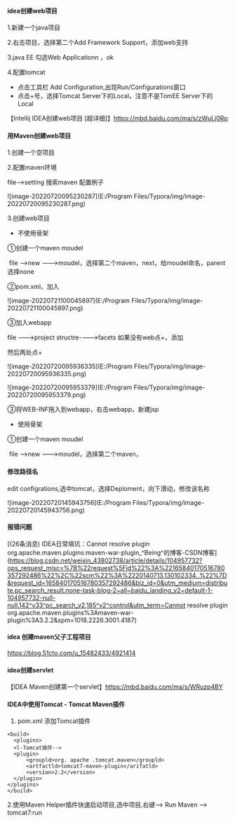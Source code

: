 #### idea创建web项目

1.新建一个java项目

2.右击项目，选择第二个Add Framework Support，添加web支持

3.java EE 勾选Web Applicationn ，ok

4.配置tomcat

- 点击工具栏 Add Configuration,出现Run/Configurations窗口
- 点击+号，选择Tomcat Server下的Local，注意不是TomEE Server下的Local

【Intellij IDEA创建web项目 [超详细]】https://mbd.baidu.com/ma/s/zWuLj0Rp





#### 用Maven创建web项目

1.创建一个空项目

2.配置maven环境

file-->setting    搜索maven     配置例子

![image-20220720095230287](E:/Program Files/Typora/img/image-20220720095230287.png)

3.创建web项目

- 不使用骨架

①创建一个maven   moudel

​    file -->new  --->moudel，选择第二个maven，next，给moudel命名，parent选择none

②pom.xml，加入

![image-20220721100045897](E:/Program Files/Typora/img/image-20220721100045897.png)

③加入webapp

file --->project   structre---->facets  如果没有web点+，添加

然后两处点+

![image-20220720095936335](E:/Program Files/Typora/img/image-20220720095936335.png)

![image-20220720095953379](E:/Program Files/Typora/img/image-20220720095953379.png)

③将WEB-INF拖入到webapp，右击webapp，新建jsp

- 使用骨架

①创建一个maven   moudel

​    file -->new  --->moudel，选择第二个maven，



#### 修改路径名

edit configrations,选中tomcat，选择Deploment，向下滑动，修改该名称

![image-20220720145943756](E:/Program Files/Typora/img/image-20220720145943756.png)



#### 报错问题

[(26条消息) IDEA日常填坑：Cannot resolve plugin org.apache.maven.plugins:maven-war-plugin_^Being^的博客-CSDN博客](https://blog.csdn.net/weixin_43802738/article/details/104957732?ops_request_misc=%7B%22request%5Fid%22%3A%22165840170516780357292486%22%2C%22scm%22%3A%2220140713.130102334..%22%7D&request_id=165840170516780357292486&biz_id=0&utm_medium=distribute.pc_search_result.none-task-blog-2~all~baidu_landing_v2~default-1-104957732-null-null.142^v33^pc_search_v2,185^v2^control&utm_term=Cannot resolve plugin org.apache.maven.plugins%3Amaven-war-plugin%3A3.2.2&spm=1018.2226.3001.4187)



#### idea  创建maven父子工程项目

https://blog.51cto.com/u_15482433/4921414



#### idea创建servlet

【IDEA Maven创建第一个servlet】https://mbd.baidu.com/ma/s/WRuzp4BY



#### IDEA中使用Tomcat - Tomcat Maven插件

1. pom.xml 添加Tomcat插件

  ~~~~
  <build>
  	<plugins>
  	<l-Tomcat插件-->
  	<plugin>
  		<groupld>org. apache .tomcat.maven</groupld>
  		<artfactld>tomcat7-maven-plugin</arifatld>
  		<version>2.2</version>
  	</plugin>
  </plugins>
  </build>
  ~~~~

  2.使用Maven Helper插件快速启动项目,选中项目,右键--> Run Maven --> tomcat7:run

  

  